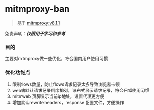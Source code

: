 # mitmproxy-ban

> 基于 [mitmproxy:v8.1.1](https://github.com/mitmproxy/mitmproxy/archive/refs/tags/v8.1.1.tar.gz
)

免责声明：***仅限用于学习和参考***

### 目的
主要对mitmproxy做一些优化，符合国内用户使用习惯

### 优化功能点

1. 限制flows数量，防止flows请求记录太多导致浏览器卡顿
2. web端默认请求记录倒序排列，瀑布式展示请求记录，符合日常使用习惯
3. mitmweb 页脚显示当前ip地址，设置代理更方便
4. 增加默认rewrite headers，response 配置文件，方便操作